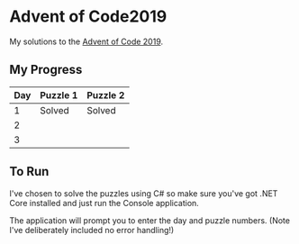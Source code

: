 # Advent of Code2019
My solutions to the [Advent of Code 2019](https://adventofcode.com/2019).

## My Progress

| Day | Puzzle 1 | Puzzle 2 |
|-----|----------|----------|
| 1   | Solved   | Solved   |
| 2   |          |          |
| 3   |          |          |

## To Run
I've chosen to solve the puzzles using C# so make sure you've got .NET Core installed and just run the Console application.

The application will prompt you to enter the day and puzzle numbers. (Note I've deliberately included no error handling!)